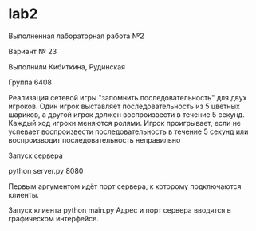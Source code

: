# lab2
Выполненная лабораторная работа №2

Вариант № 23

Выполнили Кибиткина, Рудинская

Группа 6408

Реализация сетевой игры "запомнить последовательность" для двух игроков.
Один игрок выставляет последовательность из 5 цветных шариков, а другой игрок должен воспроизвести в течение 5 секунд.
Каждый ход игроки меняются ролями. Игрок проигрывает, если не успевает воспроизвести последовательность в течение 5 секунд или воспроизводит последовательность неправильно

Запуск сервера

python server.py 8080

Первым аргументом идёт порт сервера, к которому подключаются клиенты.

Запуск клиента
python main.py
Адрес и порт сервера вводятся в графическом интерфейсе.
